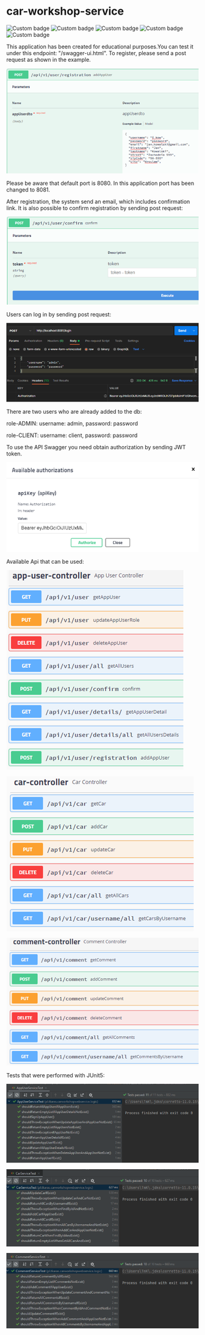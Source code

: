 # car-workshop-service

![Custom badge](https://img.shields.io/badge/java-11-lightgrey)
![Custom badge](https://img.shields.io/badge/spring_boot-2.6.6-brightgreen)
![Custom badge](https://img.shields.io/badge/swagger-2.9.1-green)
![Custom badge](https://img.shields.io/badge/postgreSQL-14.2-blue)
![Custom badge](https://img.shields.io/badge/liquibase-4.9.0-orange)

This application has been created for educational purposes.You can test it under this endpoint: "/swagger-ui.html".
To register, please send a post request as shown in the example.

![App_image](src/main/resources/images/registration.PNG)

Please be aware that default port is 8080. In this application port has been changed to 8081.

After registration, the system send an email, which includes confirmation link. It is also possible to confirm registration by sending post request:

![App_image](src/main/resources/images/confirmToken.PNG)

Users can log in by sending post request:

![App_image](src/main/resources/images/loginPostman.PNG)

There are two users who are already added to the db:

role-ADMIN:
username: admin, password: password

role-CLIENT:
username: client, password: password

To use the API Swagger you need obtain authorization by sending JWT token.

![App_image](src/main/resources/images/authToken.PNG)

Available Api that can be used:

![App_image](src/main/resources/images/appUserApi.PNG)

![App_image](src/main/resources/images/carApi.PNG)

![App_image](src/main/resources/images/commentApi.PNG)

Tests that were performed with JUnit5:

![App_image](src/main/resources/images/AppUserServiceTests.PNG)

![App_image](src/main/resources/images/CarServiceTests.PNG)

![App_image](src/main/resources/images/CommentServiceTests.PNG)
